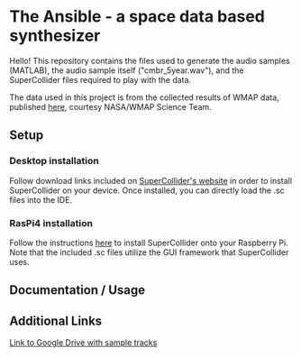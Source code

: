 # The Ansible - a space data based synthesizer
Hello! This repository contains the files used to generate the audio samples (MATLAB), the audio sample itself ("cmbr_5year.wav"), and the SuperCollider files required to play with the data. 

The data used in this project is from the collected results of WMAP data, published [here](https://map.gsfc.nasa.gov/news/5yr_release.html), courtesy NASA/WMAP Science Team. 

## Setup 


### Desktop installation
Follow download links included on [SuperCollider's website](https://supercollider.github.io/) in order to install SuperCollider on your device. Once installed, you can directly load the .sc files into the IDE. 

### RasPi4 installation
Follow the instructions [here](https://github.com/supercollider/supercollider/blob/develop/README_RASPBERRY_PI.md) to install SuperCollider onto your Raspberry Pi. Note that the included .sc files utilize the GUI framework that SuperCollider uses. 


## Documentation / Usage 

## Additional Links 
[Link to Google Drive with sample tracks](https://drive.google.com/drive/folders/1QOpgIdJpLRMnmN6N5C_I6dVibg4PsUeN?usp=sharing)


